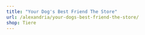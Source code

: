 ```yaml
---
title: "Your Dog's Best Friend The Store"
url: /alexandria/your-dogs-best-friend-the-store/
shop: Tiere
---
```


